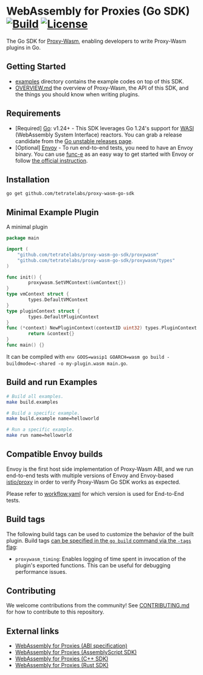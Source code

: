 # WebAssembly for Proxies (Go SDK) [![Build](https://github.com/tetratelabs/proxy-wasm-go-sdk/workflows/Test/badge.svg)](https://github.com/tetratelabs/proxy-wasm-go-sdk/actions) [![License](https://img.shields.io/badge/license-Apache%202.0-blue.svg)](LICENSE)

The Go SDK for
 [Proxy-Wasm](https://github.com/proxy-wasm/spec), enabling developers to write Proxy-Wasm plugins in Go. 

## Getting Started

- [examples](examples) directory contains the example codes on top of this SDK.
- [OVERVIEW.md](doc/OVERVIEW.md) the overview of Proxy-Wasm, the API of this SDK, and the things you should know when writing plugins.

## Requirements

- \[Required] [Go](https://go.dev/): v1.24+ - This SDK leverages Go 1.24's support for [WASI](https://github.com/WebAssembly/WASI) (WebAssembly System Interface) reactors. You can grab a release candidate from the [Go unstable releases page](https://go.dev/dl/#unstable).
- \[Optional] [Envoy](https://www.envoyproxy.io) - To run end-to-end tests, you need to have an Envoy binary. You can use [func-e](https://func-e.io) as an easy way to get started with Envoy or follow [the official instruction](https://www.envoyproxy.io/docs/envoy/latest/start/install).

## Installation

```
go get github.com/tetratelabs/proxy-wasm-go-sdk
```

## Minimal Example Plugin

A minimal plugin 

```go
package main

import (
	"github.com/tetratelabs/proxy-wasm-go-sdk/proxywasm"
	"github.com/tetratelabs/proxy-wasm-go-sdk/proxywasm/types"
)

func init() {
        proxywasm.SetVMContext(&vmContext{})
}
type vmContext struct {
        types.DefaultVMContext
}
type pluginContext struct {
        types.DefaultPluginContext
}
func (*context) NewPluginContext(contextID uint32) types.PluginContext {
        return &context{}
}
func main() {}
```

It can be compiled with `env GOOS=wasip1 GOARCH=wasm go build -buildmode=c-shared -o my-plugin.wasm main.go`.

## Build and run Examples

```bash
# Build all examples.
make build.examples

# Build a specific example.
make build.example name=helloworld

# Run a specific example.
make run name=helloworld
```

## Compatible Envoy builds

Envoy is the first host side implementation of Proxy-Wasm ABI, 
and we run end-to-end tests with multiple versions of Envoy and Envoy-based [istio/proxy](https://github.com/istio/proxy) in order to verify Proxy-Wasm Go SDK works as expected.

Please refer to [workflow.yaml](.github/workflows/workflow.yaml) for which version is used for End-to-End tests.

## Build tags

The following build tags can be used to customize the behavior of the built plugin. Build tags [can be specified in the `go build` command via the `-tags` flag](https://pkg.go.dev/cmd/go#:~:text=tags):

- `proxywasm_timing`: Enables logging of time spent in invocation of the plugin's exported functions. This can be useful for debugging performance issues.

## Contributing

We welcome contributions from the community! See [CONTRIBUTING.md](doc/CONTRIBUTING.md) for how to contribute to this repository.

## External links

- [WebAssembly for Proxies (ABI specification)](https://github.com/proxy-wasm/spec)
- [WebAssembly for Proxies (AssemblyScript SDK)](https://github.com/solo-io/proxy-runtime)
- [WebAssembly for Proxies (C++ SDK)](https://github.com/proxy-wasm/proxy-wasm-cpp-sdk)
- [WebAssembly for Proxies (Rust SDK)](https://github.com/proxy-wasm/proxy-wasm-rust-sdk)
